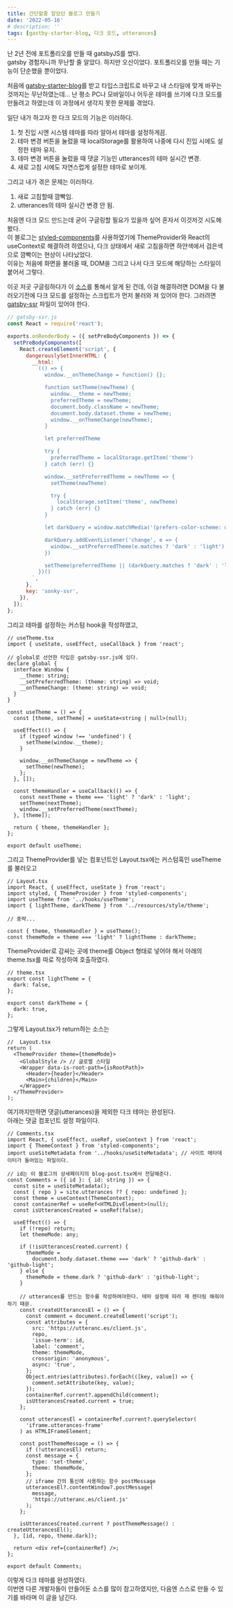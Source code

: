 ```yaml
---
title: 간단할줄 알았던 블로그 만들기
date: '2022-05-16'
# description: ''
tags: [gastby-starter-blog, 다크 모드, utterances]
---
```


난 2년 전에 포트폴리오를 만들 때 gatsbyJS를 썼다.  
gatsby 경험자니까 무난할 줄 알았다. 하지만 오산이었다. 포트폴리오를 만들 때는 기능이 단순했을 뿐이었다.

처음에 <a href="https://www.gatsbyjs.com/starters/gatsbyjs/gatsby-starter-blog" target="_blank" rel="noreferrer">gatsby-starter-blog</a>를 받고 타입스크립트로 바꾸고 내 스타일에 맞게 바꾸는 것까지는 무난하였는데... 난 평소 PC나 모바일이나 어두운 테마를 쓰기에 다크 모드를 만들려고 하였는데 이 과정에서 생각지 못한 문제를 겪었다.

일단 내가 하고자 한 다크 모드의 기능은 이러하다.

1. 첫 진입 시엔 시스템 테마를 따라 알아서 테마를 설정하게끔.
2. 테마 변경 버튼을 눌렀을 때 localStorage를 활용하여 나중에 다시 진입 시에도 설정한 테마 유지.
3. 테마 변경 버튼을 눌렀을 때 댓글 기능인 utterances의 테마 실시간 변경.
4. 새로 고침 시에도 자연스럽게 설정한 테마로 보이게.

그리고 내가 겪은 문제는 이러하다.

1. 새로 고침할때 깜빡임.
2. utterances의 테마 실시간 변경 안 됨.

처음엔 다크 모드 만드는데 굳이 구글링할 필요가 있을까 싶어 혼자서 이것저것 시도해봤다.  
이 블로그는 <a href="https://styled-components.com/" target="_blank" rel="noreferrer">styled-components</a>를 사용하였기에 ThemeProvider와 React의 useContext로 해결하려 하였으나, 다크 상태에서 새로 고침을하면 하얀색에서 검은색으로 깜빡이는 현상이 나타났었다.  
이유는 처음에 화면을 불러올 때, DOM을 그리고 나서 다크 모드에 해당하는 스타일이 붙어서 그렇다.

이곳 저곳 구글링하다가 이 <a href="https://github.com/sungik-choi/gatsby-starter-apple" target="_blank" rel="noreferrer">소스</a>를 통해서 알게 된 건데, 이걸 해결하려면 DOM을 다 불러오기전에 다크 모드를 설정하는 스크립트가 먼저 불러와 져 있어야 한다. 그러려면 <a href="https://www.gatsbyjs.com/docs/reference/config-files/gatsby-ssr" target="_blank" rel="noreferrer">gatsby-ssr</a> 파일이 있어야 한다.

```js
// gatsby-ssr.js
const React = require('react');

exports.onRenderBody = ({ setPreBodyComponents }) => {
  setPreBodyComponents([
    React.createElement('script', {
      dangerouslySetInnerHTML: {
        __html: `
          (() => {
            window.__onThemeChange = function() {};

            function setTheme(newTheme) {
              window.__theme = newTheme;
              preferredTheme = newTheme;
              document.body.className = newTheme;
              document.body.dataset.theme = newTheme;
              window.__onThemeChange(newTheme);
            }

            let preferredTheme

            try {
              preferredTheme = localStorage.getItem('theme')
            } catch (err) {}

            window.__setPreferredTheme = newTheme => {
              setTheme(newTheme)

              try {
                localStorage.setItem('theme', newTheme)
              } catch (err) {}
            }

            let darkQuery = window.matchMedia('(prefers-color-scheme: dark)')

            darkQuery.addEventListener('change', e => {
              window.__setPreferredTheme(e.matches ? 'dark' : 'light')
            })

            setTheme(preferredTheme || (darkQuery.matches ? 'dark' : 'light'))
          })()
        `,
      },
      key: 'sonky-ssr',
    }),
  ]);
};
```

그리고 테마를 설정하는 커스텀 hook을 작성하였고,

```tsx
// useTheme.tsx
import { useState, useEffect, useCallback } from 'react';

// global로 선언한 타입은 gatsby-ssr.js에 있다.
declare global {
  interface Window {
    __theme: string;
    __setPreferredTheme: (theme: string) => void;
    __onThemeChange: (theme: string) => void;
  }
}

const useTheme = () => {
  const [theme, setTheme] = useState<string | null>(null);

  useEffect(() => {
    if (typeof window !== 'undefined') {
      setTheme(window.__theme);
    }

    window.__onThemeChange = newTheme => {
      setTheme(newTheme);
    };
  }, []);

  const themeHandler = useCallback(() => {
    const nextTheme = theme === 'light' ? 'dark' : 'light';
    setTheme(nextTheme);
    window.__setPreferredTheme(nextTheme);
  }, [theme]);

  return { theme, themeHandler };
};

export default useTheme;
```

그리고 ThemeProvider를 넣는 컴포넌트인 Layout.tsx에는 커스텀훅인 useTheme를 불러오고

```tsx
// Layout.tsx
import React, { useEffect, useState } from 'react';
import styled, { ThemeProvider } from 'styled-components';
import useTheme from '../hooks/useTheme';
import { lightTheme, darkTheme } from '../resources/style/theme';

// 중략...

const { theme, themeHandler } = useTheme();
const themeMode = theme === 'light' ? lightTheme : darkTheme;
```

ThemeProvider로 감싸는 곳에 theme를 Object 형태로 넣어야 해서 아래의 theme.tsx를 따로 작성하여 호출하였다.

```tsx
// theme.tsx
export const lightTheme = {
  dark: false,
};

export const darkTheme = {
  dark: true,
};
```

그렇게 Layout.tsx가 return하는 소스는

```tsx
//  Layout.tsx
return (
  <ThemeProvider theme={themeMode}>
    <GlobalStyle /> // 글로벌 스타일
    <Wrapper data-is-root-path={isRootPath}>
      <Header>{header}</Header>
      <Main>{children}</Main>
    </Wrapper>
  </ThemeProvider>
);
```

여기까지만하면 댓글(utterances)을 제외한 다크 테마는 완성된다.  
아래는 댓글 컴포넌트 설정 파일이다.

```tsx
// Comments.tsx
import React, { useEffect, useRef, useContext } from 'react';
import { ThemeContext } from 'styled-components';
import useSiteMetadata from '../hooks/useSiteMetadata'; // 사이트 메타데이터가 들어있는 파일이다.

// id는 이 블로그의 상세페이지의 blog-post.tsx에서 전달해준다.
const Comments = ({ id }: { id: string }) => {
  const site = useSiteMetadata();
  const { repo } = site.utterances ?? { repo: undefined };
  const theme = useContext(ThemeContext);
  const containerRef = useRef<HTMLDivElement>(null);
  const isUtterancesCreated = useRef(false);

  useEffect(() => {
    if (!repo) return;
    let themeMode: any;

    if (!isUtterancesCreated.current) {
      themeMode =
        document.body.dataset.theme === 'dark' ? 'github-dark' : 'github-light';
    } else {
      themeMode = theme.dark ? 'github-dark' : 'github-light';
    }

    // utterances를 만드는 함수를 작성하여야한다. 테마 설정에 따라 재 렌더링 해줘야하기 때문.
    const createUtterancesEl = () => {
      const comment = document.createElement('script');
      const attributes = {
        src: 'https://utteranc.es/client.js',
        repo,
        'issue-term': id,
        label: 'comment',
        theme: themeMode,
        crossorigin: 'anonymous',
        async: 'true',
      };
      Object.entries(attributes).forEach(([key, value]) => {
        comment.setAttribute(key, value);
      });
      containerRef.current?.appendChild(comment);
      isUtterancesCreated.current = true;
    };

    const utterancesEl = containerRef.current?.querySelector(
      'iframe.utterances-frame'
    ) as HTMLIFrameElement;

    const postThemeMessage = () => {
      if (!utterancesEl) return;
      const message = {
        type: 'set-theme',
        theme: themeMode,
      };
      // iframe 간의 통신에 사용하는 함수 postMessage
      utterancesEl?.contentWindow?.postMessage(
        message,
        'https://utteranc.es/client.js'
      );
    };

    isUtterancesCreated.current ? postThemeMessage() : createUtterancesEl();
  }, [id, repo, theme.dark]);

  return <div ref={containerRef} />;
};

export default Comments;
```

이렇게 다크 테마를 완성하였다.  
이번엔 다른 개발자들이 만들어둔 소스를 많이 참고하였지만, 다음엔 스스로 만들 수 있기를 바라며 이 글을 남긴다.